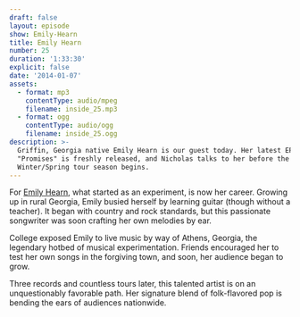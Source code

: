 ```yaml
---
draft: false
layout: episode
show: Emily-Hearn
title: Emily Hearn
number: 25
duration: '1:33:30'
explicit: false
date: '2014-01-07'
assets:
  - format: mp3
    contentType: audio/mpeg
    filename: inside_25.mp3
  - format: ogg
    contentType: audio/ogg
    filename: inside_25.ogg
description: >-
  Griffin, Georgia native Emily Hearn is our guest today. Her latest EP,
  "Promises" is freshly released, and Nicholas talks to her before the
  Winter/Spring tour season begins.
---
```

For [Emily Hearn](http://emilyhearn.com), what started as an experiment, is now her career. Growing up in rural Georgia, Emily busied herself by learning guitar (though without a teacher). It began with country and rock standards, but this passionate songwriter was soon crafting her own melodies by ear.

College exposed Emily to live music by way of Athens, Georgia, the legendary hotbed of musical experimentation. Friends encouraged her to test her own songs in the forgiving town, and soon, her audience began to grow.

Three records and countless tours later, this talented artist is on an unquestionably favorable path. Her signature blend of folk-flavored pop is bending the ears of audiences nationwide.